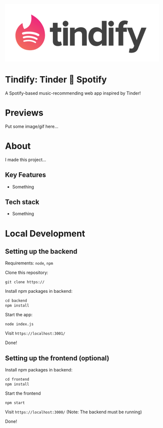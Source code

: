 ![Tindify Logo](./assets/FullLogo.png)

# Tindify: Tinder 🤝 Spotify

A Spotify-based music-recommending web app inspired by Tinder!

# Previews
Put some image/gif here...

# About
I made this project...
## Key Features
- Something

## Tech stack
- Something

# Local Development

## Setting up the backend

Requirements: `node`, `npm`

Clone this repository:
```
git clone https://
```
Install npm packages in backend:
```
cd backend
npm install
```
Start the app:
```
node index.js
```
Visit `https://localhost:3001/`

Done!

## Setting up the frontend (optional)
Install npm packages in backend:
```
cd frontend
npm install
```
Start the frontend
```
npm start
```
Visit `https://localhost:3000/` (Note: The backend must be running)

Done!